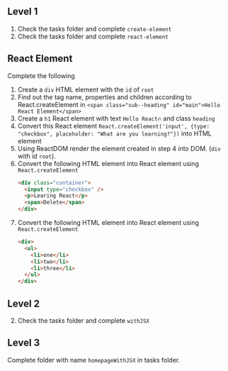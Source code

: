## Level 1

1. Check the tasks folder and complete `create-element`
2. Check the tasks folder and complete `react-element`

## React Element

Complete the following

1. Create a `div` HTML element with the `id` of `root`
2. Find out the tag name, properties and children according to React.createElement in `<span class="sub--heading" id="main">Hello React Element</span>`
3. Create a `h1` React element with text `Hello React🔥` and class `heading`
4. Convert this React element `React.createElement('input', {type: "checkbox", placeholder: "What are you learning?"})` into HTML element
5. Using ReactDOM render the element created in step 4 into DOM. (`div` with id `root`).
6. Convert the following HTML element into React element using `React.createElement`
   ```html
   <div class="container">
     <input type="checkbox" />
     <p>Learing React</p>
     <span>Delete</span>
   </div>
   ```
7. Convert the following HTML element into React element using `React.createElement`
   ```html
   <div>
     <ul>
       <li>one</li>
       <li>two</li>
       <li>three</li>
     </ul>
   </div>
   ```

## Level 2

2. Check the tasks folder and complete `withJSX`

## Level 3

Complete folder with name `homepageWithJSX` in tasks folder.

